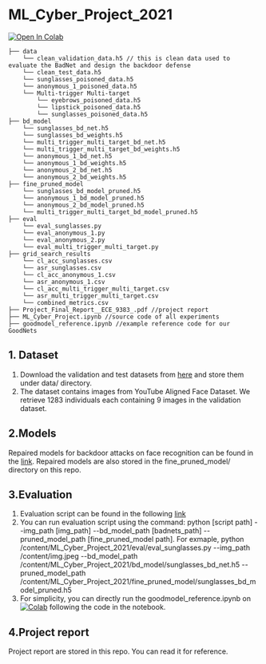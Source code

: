 # ML_Cyber_Project_2021
[![Open In Colab](https://colab.research.google.com/assets/colab-badge.svg)](https://colab.research.google.com/drive/1rMMmgmsrudhktGaoUVCDJatgG5m15i_1#scrollTo=7mDgUVTqwrTZ)

```
├── data 
    └── clean_validation_data.h5 // this is clean data used to evaluate the BadNet and design the backdoor defense
    └── clean_test_data.h5
    └── sunglasses_poisoned_data.h5
    └── anonymous_1_poisoned_data.h5
    └── Multi-trigger Multi-target
        └── eyebrows_poisoned_data.h5
        └── lipstick_poisoned_data.h5
        └── sunglasses_poisoned_data.h5
├── bd_model
    └── sunglasses_bd_net.h5
    └── sunglasses_bd_weights.h5
    └── multi_trigger_multi_target_bd_net.h5
    └── multi_trigger_multi_target_bd_weights.h5
    └── anonymous_1_bd_net.h5
    └── anonymous_1_bd_weights.h5
    └── anonymous_2_bd_net.h5
    └── anonymous_2_bd_weights.h5
├── fine_pruned_model
    └── sunglasses_bd_model_pruned.h5
    └── anonymous_1_bd_model_pruned.h5
    └── anonymous_2_bd_model_pruned.h5
    └── multi_trigger_multi_target_bd_model_pruned.h5
├── eval
    └── eval_sunglasses.py
    └── eval_anonymous_1.py
    └── eval_anonymous_2.py
    └── eval_multi_trigger_multi_target.py
├── grid_search_results
    └── cl_acc_sunglasses.csv
    └── asr_sunglasses.csv
    └── cl_acc_anonymous_1.csv
    └── asr_anonymous_1.csv
    └── cl_acc_multi_trigger_multi_target.csv
    └── asr_multi_trigger_multi_target.csv
    └── combined_metrics.csv
├── Project_Final_Report__ECE_9383_.pdf //project report
├── ML_Cyber_Project.ipynb //source code of all experiments
├── goodmodel_reference.ipynb //example reference code for our GoodNets
```
## 1. Dataset
1. Download the validation and test datasets from [here](https://drive.google.com/drive/folders/13o2ybRJ1BkGUvfmQEeZqDo1kskyFywab?usp=sharing) and store them under data/ directory.
2. The dataset contains images from YouTube Aligned Face Dataset. We retrieve 1283 individuals each containing 9 images in the validation dataset.
## 2.Models
Repaired models for backdoor attacks on face recognition can be found in the [link](https://drive.google.com/drive/folders/1HSZfSBNjKsOLPnAboHK5mzFRpvToIasY?usp=sharing).
Repaired models are also stored in the fine_pruned_model/ directory on this repo.
## 3.Evaluation
1. Evaluation script can be found in the following [link](https://drive.google.com/drive/folders/1IP82wqKbl8LgidMKMqcUXbfg67_j1mWS?usp=sharing)
2. You can run evaluation script using the command: python [script path] --img_path [img_path] --bd_model_path [badnets_path] --pruned_model_path [fine_pruned_model path]. For exmaple, python /content/ML_Cyber_Project_2021/eval/eval_sunglasses.py --img_path /content/img.jpeg --bd_model_path /content/ML_Cyber_Project_2021/bd_model/sunglasses_bd_net.h5 --pruned_model_path /content/ML_Cyber_Project_2021/fine_pruned_model/sunglasses_bd_model_pruned.h5
3. For simplicity, you can directly run the goodmodel_reference.ipynb on [![Colab](https://colab.research.google.com/assets/colab-badge.svg)](https://colab.research.google.com/drive/1fVKeSfyWNd1JXSxkyk1MoIQgqifftZld?usp=sharing) following the code in the notebook.
## 4.Project report
Project report are stored in this repo. You can read it for reference.
